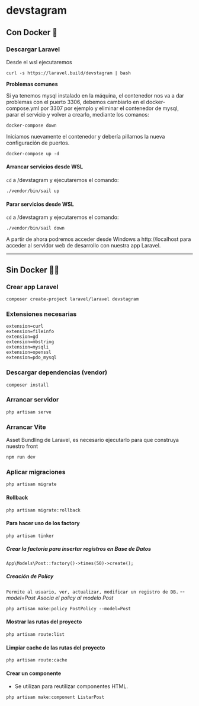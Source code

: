 # devstagram

## Con Docker 🐳

### Descargar Laravel

Desde el wsl ejecutaremos

```
curl -s https://laravel.build/devstagram | bash
```

**Problemas comunes**

Si ya tenemos mysql instalado en la máquina, el contenedor nos va a dar problemas con el puerto 3306, debemos cambiarlo en el docker-compose.yml por 3307 por ejemplo y eliminar el contenedor de mysql, parar el servicio y volver a crearlo, mediante los comanos:

```
docker-compose down
```

Iniciamos nuevamente el contenedor y debería pillarnos la nueva configuración de puertos.

```
docker-compose up -d
```

#### Arrancar servicios desde WSL

`cd` a /devstagram y ejecutaremos el comando:

```
./vendor/bin/sail up
```

#### Parar servicios desde WSL

`cd` a /devstagram y ejecutaremos el comando:

```
./vendor/bin/sail down
```

A partir de ahora podremos acceder desde Windows a http://localhost para acceder al servidor web de desarrollo con nuestra app Laravel.

---

## Sin Docker 🚫🐳

### Crear app Laravel

```
composer create-project laravel/laravel devstagram
```

### Extensiones necesarias

```
extension=curl
extension=fileinfo
extension=gd
extension=mbstring
extension=mysqli
extension=openssl
extension=pdo_mysql
```

### Descargar dependencias (vendor)

```
composer install
```

### Arrancar servidor

```
php artisan serve
```

### Arrancar Vite

Asset Bundling de Laravel, es necesario ejecutarlo para que construya nuestro front

```
npm run dev
```

### Aplicar migraciones

```
php artisan migrate
```

#### Rollback

```
php artisan migrate:rollback
```

#### Para hacer uso de los factory

```
php artisan tinker
```

##### Crear la factoria para insertar registros en Base de Datos

```
App\Models\Post::factory()->times(50)->create();
```

##### Creación de Policy

`Permite al usuario, ver, actualizar, modificar un registro de DB.`
_--model=Post Asocia el policy al modelo Post_

```
php artisan make:policy PostPolicy --model=Post
```

#### Mostrar las rutas del proyecto

```
php artisan route:list
```

#### Limpiar cache de las rutas del proyecto

```
php artisan route:cache
```

#### Crear un componente

-   Se utilizan para reutilizar componentes HTML.

```
php artisan make:component ListarPost
```
